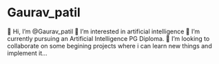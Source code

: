 # Gaurav_patil

👋 Hi, I’m @Gaurav_patil
👀 I’m interested in artificial intelligence
🌱 I’m currently pursuing an Artificial Intelligence PG Diploma.
💞️ I’m looking to collaborate on some begining projects where i can learn new things and implement it...
